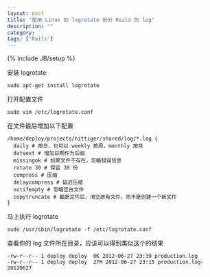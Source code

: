 ```yaml
---
layout: post
title: "使用 Linux 的 logrotate 拆分 Rails 的 log"
description: ""
category: 
tags: ['Rails']
---
```

{% include JB/setup %}

安装 logrotate

`sudo apt-get install logrotate`

打开配置文件

`sudo vim /etc/logrotate.conf`

在文件最后增加以下配置

    /home/deploy/projects/hittiger/shared/log/*.log {
      daily # 按日，也可以 weekly 按周，monthly 按月
      dateext # 增加日期作为后缀
      missingok # 如果文件不存在，忽略错误信息
      rotate 30 # 保留 30 份
      compress # 压缩
      delaycompress # 延迟压缩
      notifempty # 忽略空白文件
      copytruncate # 截断文件后，清空原有文件，而不是创建一个新文件
    }

马上执行 logrotate

`sudo /usr/sbin/logrotate -f /etc/logrotate.conf`

查看你的 log 文件所在目录，应该可以得到类似这个的结果

    -rw-r--r-- 1 deploy deploy  0K 2012-06-27 23:39 production.log
    -rw-r--r-- 1 deploy deploy  27M 2012-06-27 23:15 production.log-20120627
